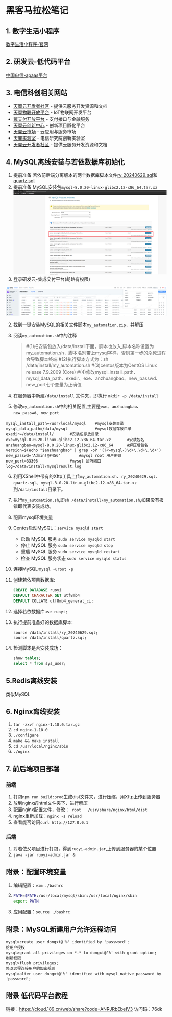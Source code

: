 # 黑客马拉松笔记

## 1. 数字生活小程序

[数字生活小程序-官网](https://miniapp.cloud.189.cn/doc/miniapp/develop/devtools/download.html)

## 2. 研发云-低代码平台

[中国电信-apaas平台](https://www.ctapaas.cn/)
## 3. 电信科创相关网站

- [天翼云开发者社区](https://developer.ctyun.cn/) - 提供云服务开发资源和文档
- [天翼物联开放平台](https://iot.ctiot.cn/) - IoT物联网开发平台
- [翼支付开放平台](https://open.bestpay.com.cn/) - 支付接口与金融服务
- [天翼云创新中心](https://www.ctyun.cn/innovation) - 创新项目孵化平台
- [天翼云市场](https://app.ctyun.cn/) - 云应用与服务市场
- [天翼实验室](https://ty.ctlab.cn/) - 电信研究院创新实验室
- [天翼云开发者社区](https://developer.ctyun.cn/) - 提供云服务开发资源和文档

## 4. MySQL离线安装与若依数据库初始化

1. 提前准备 若依前后端分离版本的两个数据库脚本文件[ry_20240629.sql](https://gitee.com/y_project/RuoYi-Vue/blob/master/sql/ry_20240629.sql)和[quartz.sql](https://gitee.com/y_project/RuoYi-Vue/blob/master/sql/quartz.sql)
2. 提前准备 MySQL安装包`mysql-8.0.20-linux-glibc2.12-x86_64.tar.xz`![image-20241209102745307](images/黑客马拉松笔记/image-20241209102745307.png)
3. 登录研发云-集成交付平台(胡路有权限)

![image-20241209101313231](images/黑客马拉松笔记/image-20241209101313231.png)

2. 找到一键安装MySQL的相关文件脚本`my_automation.zip`，并解压

3. 阅读`my_automation.sh`中的注释

   > #(1)把安装包放入/data/install下面，脚本也放入,脚本名称设置为my_automation.sh，脚本名别带上mysql字样，否则第一步的杀死进程会导致脚本终端
   > #(2)执行脚本方式为：sh /data/install/my_automation.sh
   > #(3)centos版本为CentOS Linux release 7.9.2009 (Core)
   > #(4)修改mysql_install_path、mysql_data_path、exedir、exe、anzhuangbao、new_passwd、new_port七个变量为正确值

4. 在服务器中新建`/data/install` 文件夹，即执行 `mkdir -p /data/install`
5. 修改`my_automation.sh`中的相关配置,主要是`exe`、`anzhuangbao`、`new_passwd`、`new_port`

```
mysql_install_path=/usr/local/mysql    #mysql安装目录
mysql_data_path=/data/mysql			   #mysql数据存放目录
exedir=/data/install/       #安装包存放目录
exe=mysql-8.0.20-linux-glibc2.12-x86_64.tar.xz       #安装包名
anzhuangbao=mysql-8.0.20-linux-glibc2.12-x86_64      #解压后包名
version=$(echo "$anzhuangbao" | grep -oP '(?<=mysql-)\d+\.\d+\.\d+')
new_passwd='Admin!@#456'	    #mysql root 用户密码
new_port=33306				#mysql 监听端口
log=/data/install/mysqlresult.log
```

6. 利用XShell中带有的Xftp工具上传`my_automation.sh`、`ry_20240629.sql`、`quartz.sql`、`mysql-8.0.20-linux-glibc2.12-x86_64.tar.xz `到`/data/install`目录下。
7. 执行`my_automation.sh`,即`sh /data/install/my_automation.sh`,如果没有报错即代表安装成功。
8. 配置mysql环境变量
9. Centos启动MySQL：`service mysqld start`
   - 启动 MySQL 服务 `sudo service mysqld start`
   - 停止 MySQL 服务 `sudo service mysqld stop`
   - 重启 MySQL 服务 `sudo service mysqld restart`
   - 检查 MySQL 服务状态 `sudo service mysqld status`

9. 连接MySQL:`mysql -uroot -p`

10. 创建若依项目数据库:

    ```sql
    CREATE DATABASE ruoyi
    DEFAULT CHARACTER SET utf8mb4
    DEFAULT COLLATE utf8mb4_general_ci;
    ```

11. 选择若依数据库`use ruoyi;`

12. 执行提前准备好的数据库脚本:

    ```
    source /data/install/ry_20240629.sql;
    source /data/install/quartz.sql;
    ```

13. 检测脚本是否安装成功：

    ```sql
    show tables;
    select * from sys_user;
    ```





## 5.Redis离线安装

类似MySQL

## 6. Nginx离线安装

1. `tar -zxvf nginx-1.18.0.tar.gz`
2. `cd nginx-1.18.0`
3. `./configure`
4. `make && make install`
5. `cd /usr/local/nginx/sbin`
6. `./nginx`

## 7. 前后端项目部署

### 前端

1. 打包`npm run build:prod`生成dist文件夹，进行压缩，用Xftp上传到服务器
2. 放到nginx的html文件夹下，进行解压
3. 配置nginx配置文件，修改：` root   /usr/share/nginx/html/dist`
4. nginx重新加载：`nginx -s reload`
5. 查看能否访问`curl http://127.0.0.1`

### 后端

1. 对若依父项目进行打包，得到`ruoyi-admin.jar`,上传到服务器的某个位置
2. `java -jar ruoyi-admin.jar &`

## 附录：配置环境变量

1. 编辑配置：`vim ./bashrc`

2. ```bash
   PATH=$PATH:/usr/local/mysql/sbin:/usr/local/nginx/sbin
   export PATH
   ```

3. 应用配置：`source ./bashrc`

## 附录：MySQL新建用户允许远程访问

```
mysql>create user dongxt@'%' identified by 'password';
给用户授权
mysql>grant all privileges on *.* to dongxt@'%' with grant option;
刷新权限
mysql>flush privileges;
修改远程连接用户的加密规则
mysql>alter user dongxt@'%' identified with mysql_native_password by 'password';
```

## 附录 低代码平台教程

链接：https://cloud.189.cn/web/share?code=ANRJRbEbeIV3
访问码：76dk
